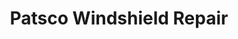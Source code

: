 ---
title: "Patsco Windshield Repair"
url: /san-antonio/patsco-windshield-repair/
shop: Autowerkstatt
---